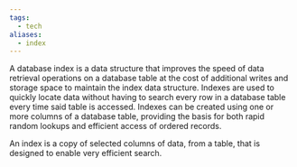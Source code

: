 ```yaml
---
tags:
  - tech
aliases:
  - index
---
```

A database index is a data structure that improves the speed of data retrieval operations on a database table at the cost of additional writes and storage space to maintain the index data structure.
Indexes are used to quickly locate data without having to search every row in a database table every time said table is accessed.
Indexes can be created using one or more columns of a database table, providing the basis for both rapid random lookups and efficient access of ordered records.

An index is a copy of selected columns of data, from a table, that is designed to enable very efficient search.
